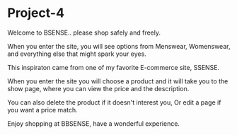 # Project-4

Welcome to BSENSE.. please shop safely and freely. 

When you enter the site, you will see options from Menswear, Womenswear, and everything else that might spark your eyes.

This inspiraton came from one of my favorite E-commerce site, SSENSE.

When you enter the site you will choose a product and it will take you to the show page, where you can view the price and the description. 

You can also delete the product if it doesn't interest you, Or edit a page if you want a price match. 

Enjoy shopping at BBSENSE, have a wonderful experience. 
